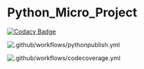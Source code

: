 # Python_Micro_Project

[![Codacy Badge](https://app.codacy.com/project/badge/Grade/caeb020014a84f56b7f15a32c405ad74)](https://www.codacy.com/gh/99002593/Python_Micro_Project/dashboard?utm_source=github.com&amp;utm_medium=referral&amp;utm_content=99002593/Python_Micro_Project&amp;utm_campaign=Badge_Grade)


![.github/workflows/pythonpublish.yml](https://github.com/99002593/Python_Micro_Project/workflows/.github/workflows/pythonpublish.yml/badge.svg?branch=main)

![.github/workflows/codecoverage.yml](https://github.com/99002593/Python_Micro_Project/workflows/.github/workflows/codecoverage.yml/badge.svg?branch=main)
